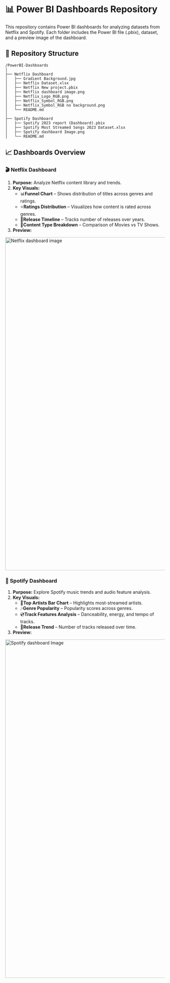 # 📊 Power BI Dashboards Repository
This repository contains Power BI dashboards for analyzing datasets from Netflix and Spotify. Each folder includes the Power BI file (.pbix), dataset, and a preview image of the dashboard.

## 📁 Repository Structure
```
/PowerBI-Dashboards
│
├── Netflix Dashboard
│   ├── Gradient Background.jpg
│   ├── Netflix Dataset.xlsx
│   ├── Netflix New project.pbix
│   ├── Netflix dashboard image.png
│   ├── Netflix_Logo_RGB.png
│   ├── Netflix_Symbol_RGB.png
│   ├── Netflix_Symbol_RGB no background.png
│   └── README.md
│
├── Spotify Dashboard
│   ├── Spotify 2023 report (Dashboard).pbix
│   ├── Spotify Most Streamed Songs 2023 Dataset.xlsx
│   ├── Spotify dashboard Image.png
│   └── README.md

```
## 📈 Dashboards Overview
### 🎬 Netflix Dashboard
1. **Purpose:** Analyze Netflix content library and trends.
2. **Key Visuals:**
    - 📊**Funnel Chart** – Shows distribution of titles across genres and ratings.
    - ⭐**Ratings Distribution** – Visualizes how content is rated across genres.
    - 📅**Release Timeline** – Tracks number of releases over years.
    - 🎥**Content Type Breakdown** – Comparison of Movies vs TV Shows.
3. **Preview:**
<img width="1919" height="1050" alt="Netflix dashboard image" src="https://github.com/user-attachments/assets/7c612eef-7f6f-4294-aaea-e82e28ba0965" />

### 🎵 Spotify Dashboard
1. **Purpose:** Explore Spotify music trends and audio feature analysis.
2. **Key Visuals:**
    - 🎤**Top Artists Bar Chart** – Highlights most-streamed artists.
    - 🎶**Genre Popularity** – Popularity scores across genres.
    - 💿**Track Features Analysis** – Danceability, energy, and tempo of tracks.
    - 📅**Release Trend** – Number of tracks released over time.
3. **Preview:**
<img width="1860" height="1067" alt="Spotify dashboard Image" src="https://github.com/user-attachments/assets/2974dc8d-dd6e-44e9-9fa7-1f9989dd76d5" />


